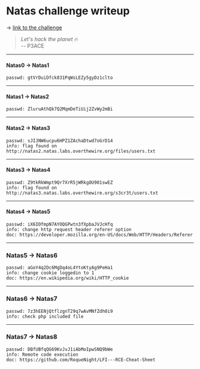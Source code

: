 # Natas challenge writeup
&#8594; [link to the challenge](https://overthewire.org/wargames/natas/)
> *Let's hack the planet* 🔥\
-- P3ACE
---

#### Natas0 &#8594; Natas1 
    passwd: gtVrDuiDfck831PqWsLEZy5gyDz1clto
---

#### Natas1 &#8594; Natas2
    passwd: ZluruAthQk7Q2MqmDeTiUij2ZvWy2mBi
---

#### Natas2 &#8594; Natas3
    passwd: sJIJNW6ucpu6HPZ1ZAchaDtwd7oGrD14
    info: flag found on http://natas2.natas.labs.overthewire.org/files/users.txt
---

#### Natas3 &#8594; Natas4
    passwd: Z9tkRkWmpt9Qr7XrR5jWRkgOU901swEZ
    info: flag found on http://natas3.natas.labs.overthewire.org/s3cr3t/users.txt
---

#### Natas4 &#8594; Natas5
    passwd: iX6IOfmpN7AYOQGPwtn3fXpbaJVJcHfq
    info: change http request header referer option 
    doc: https://developer.mozilla.org/en-US/docs/Web/HTTP/Headers/Referer
---

### Natas5 &#8594; Natas6
    passwd: aGoY4q2Dc6MgDq4oL4YtoKtyAg9PeHa1
    info: change cookie loggedin to 1
    doc: https://en.wikipedia.org/wiki/HTTP_cookie
---

### Natas6 &#8594; Natas7
    passwd: 7z3hEENjQtflzgnT29q7wAvMNfZdh0i9
    info: check php included file
---

### Natas7 &#8594; Natas8
    passwd: DBfUBfqQG69KvJvJ1iAbMoIpwSNQ9bWe 
    info: Remote code execution
    doc: https://github.com/RoqueNight/LFI---RCE-Cheat-Sheet
